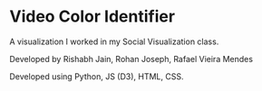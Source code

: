 Video Color Identifier
====================

A visualization I worked in my Social Visualization class.

Developed by Rishabh Jain, Rohan Joseph, Rafael Vieira Mendes

Developed using Python, JS (D3), HTML, CSS.
